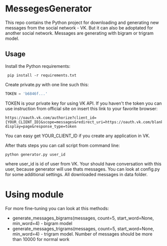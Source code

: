 # MessegesGenerator

This repo contains the Python project for downloading and generating new messages from the social network - VK. But it can also be adoptated for another social network. Messages are generating with bigram or trigram model.

## Usage
Install the Python requirements:
```
 pip install -r requirements.txt
 ```
 Create private.py with one line such this:
 ```python
 TOKEN = 'b6846f...'
 ```
 TOKEN is your private key for using VK API. If you haven't the token you can use instruction from official site on insert this link to your favorite browser: 
 ```
 https://oauth.vk.com/authorize?client_id={YOUR_CLIENT_ID}&scope=messages&redirect_uri=https://oauth.vk.com/blank.html&
 display=page&response_type=token
 ```
 You can easy get YOUR_CLIENT_ID if you create any application in VK.

 After thats steps you can call script from command line:
 ```
 python generator.py user_id
 ```
 where user_id is id of user from VK. Your should have conversation with this user, because generator will use thats messages.
 You can look at config.py for some additional settings. All downloaded messages in data folder.

 # Using module
 For more fine-tuning you can look at this methods:
 * generate_messages_bigrams(messages, count=5, start_word=None, min_word=4) - bigram model
 * generate_messages_trigrams(messages, count=5, start_word=None, min_word=4) - trigram model. Number of messages should be more than 10000 for normal work
